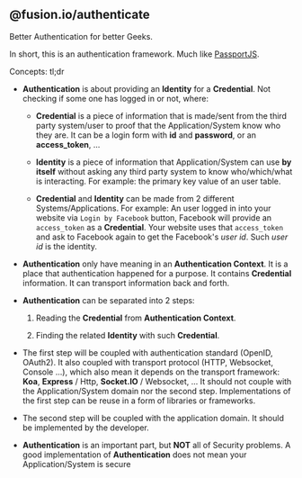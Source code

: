 @fusion.io/authenticate
-----------------------

Better Authentication for better Geeks.


In short, this is an authentication framework.
Much like [PassportJS](http://www.passportjs.org/).

Concepts: tl;dr

 - **Authentication** is about providing an **Identity** for a **Credential**.
 Not checking if some one has logged in or not, where:

    - **Credential** is a piece of information that is made/sent from the third party system/user to proof that the Application/System know who they are.
    It can be a login form with **id** and **password**, or an **access_token**, ...

    - **Identity** is a piece of information that Application/System can use **by itself** without asking any third party system to know who/which/what is interacting.
    For example: the primary key value of an user table.

    - **Credential** and **Identity** can be made from 2 different Systems/Applications.
    For example: An user logged in into your website via `Login by Facebook` button,
    Facebook will provide an `access_token` as a **Credential**.
    Your website uses that `access_token` and ask to Facebook again to get the Facebook's *user id*. Such *user id* is the identity.

 - **Authentication** only have meaning in an **Authentication Context**.
 It is a place that authentication happened for a purpose.
 It contains **Credential** information.
 It can transport information back and forth.

 - **Authentication** can be separated into 2 steps:

    1. Reading the **Credential** from **Authentication Context**.

    2. Finding the related **Identity** with such **Credential**.

 - The first step will be coupled with authentication standard (OpenID, OAuth2).
 It also coupled with transport protocol (HTTP, Websocket, Console ...),
 which also mean it depends on the transport framework: **Koa**, **Express** / Http, **Socket.IO** / Websocket, ...
 It should not couple with the Application/System domain nor the second step.
 Implementations of the first step can be reuse in a form of libraries or frameworks.

 - The second step will be coupled with the application domain. It should be implemented by the developer.


 - **Authentication** is an important part, but **NOT** all of Security problems.
 A good implementation of **Authentication** does not mean your Application/System is secure